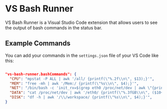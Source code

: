 # VS Bash Runner

VS Bash Runner is a Visual Studio Code extension that allows users to see the output of bash commands in the status bar.

## Example Commands

You can add your commands in the `settings.json` file of your VS Code like this:

<div style="overflow-x: scroll; white-space: nowrap;">

```json
"vs-bash-runner.bashCommands": {
  "CPU": "mpstat -P ALL | awk '/all/ {printf(\"%.2f\\n\", $13);}'",
  "MEM": "free -mh | awk '/Mem:/ {printf(\"%s\\n\", $4);}'",
  "NET": "/bin/bash -c 'init_rx=$(grep eth0 /proc/net/dev | awk \"{print \\$2}\"); init_tx=$(grep eth0 /proc/net/dev | awk \"{print \\$10}\"); sleep 1; end_rx=$(grep eth0 /proc/net/dev | awk \"{print \\$2}\"); end_tx=$(grep eth0 /proc/net/dev | awk \"{print \\$10}\"); rx=$((end_rx-init_rx)); tx=$((end_tx-init_tx)); printf \"↓ %.3fKB/s \" $(bc <<< \"scale=2; $rx/1024\"); printf \" ↑ %.3fKB/s\\n\" $(bc <<< \"scale=2; $tx/1024\")'",
  "DATA": "cat /proc/net/dev | awk '/eth0/ {printf(\"%.3fGB\\n\", ($10+$2)/(1024*1024*1024));}'",
  "DISK": "df -h | awk '/\\/workspace/ {printf(\"%s\\n\", $4);}'",
}
```

</div>

